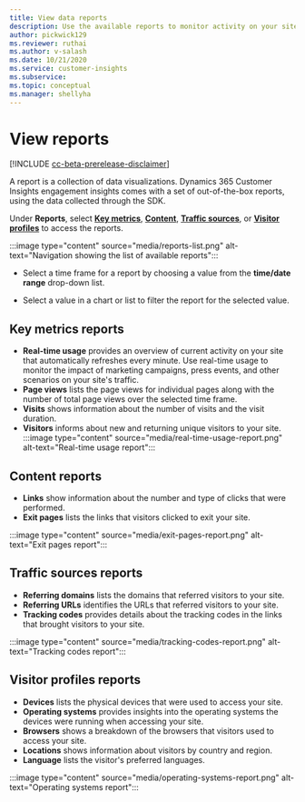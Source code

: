 ```yaml
---
title: View data reports
description: Use the available reports to monitor activity on your site.
author: pickwick129
ms.reviewer: ruthai
ms.author: v-salash
ms.date: 10/21/2020
ms.service: customer-insights
ms.subservice: 
ms.topic: conceptual
ms.manager: shellyha
---
```


# View reports

[!INCLUDE [cc-beta-prerelease-disclaimer](includes/cc-beta-prerelease-disclaimer.md)]

A report is a collection of data visualizations. Dynamics 365 Customer Insights engagement insights comes with a set of out-of-the-box reports, using the data collected through the SDK.

Under **Reports**, select  **[Key metrics](#key-metrics-reports)**, **[Content](#content-reports)**, **[Traffic sources](#traffic-sources-reports)**, or **[Visitor profiles](#visitor-profiles-reports)** to access the reports.

:::image type="content" source="media/reports-list.png" alt-text="Navigation showing the list of available reports":::

- Select a time frame for a report by choosing a value from the **time/date range** drop-down list.

- Select a value in a chart or list to filter the report for the selected value.

<!-- add the below when available?
- Select **Add chart** to add more visualizations. Select **Save** to apply your changes.
- Select **Edit** to change the order of visualizations or remove them. Select **Save** to apply your changes.
- Select **Rename** to change the title of the report.  
- -->

## Key metrics reports

- **Real-time usage** provides an overview of current activity on your site that automatically refreshes every minute. Use real-time usage to monitor the impact of marketing campaigns, press events, and other scenarios on your site's traffic.
- **Page views** lists the page views for individual pages along with the number of total page views over the selected time frame.
- **Visits** shows information about the number of visits and the visit duration.
- **Visitors** informs about new and returning unique visitors to your site.
:::image type="content" source="media/real-time-usage-report.png" alt-text="Real-time usage report":::

## Content reports

- **Links** show information about the number and type of clicks that were performed.
- **Exit pages** lists the links that visitors clicked to exit your site.

:::image type="content" source="media/exit-pages-report.png" alt-text="Exit pages report":::


## Traffic sources reports

- **Referring domains** lists the domains that referred visitors to your site.
- **Referring URLs** identifies the URLs that referred visitors to your site.
- **Tracking codes** provides details about the tracking codes in the links that brought visitors to your site.

:::image type="content" source="media/tracking-codes-report.png" alt-text="Tracking codes report":::

## Visitor profiles reports

- **Devices** lists the physical devices that were used to access your site.
- **Operating systems** provides insights into the operating systems the devices were running when accessing your site.
- **Browsers** shows a breakdown of the browsers that visitors  used to access your site.
- **Locations** shows information about visitors by country and region.
- **Language** lists the visitor's preferred languages.

:::image type="content" source="media/operating-systems-report.png" alt-text="Operating systems report":::

